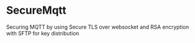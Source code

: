 # SecureMqtt
Securing MQTT by using Secure TLS over websocket and RSA encryption with SFTP for key distribution
